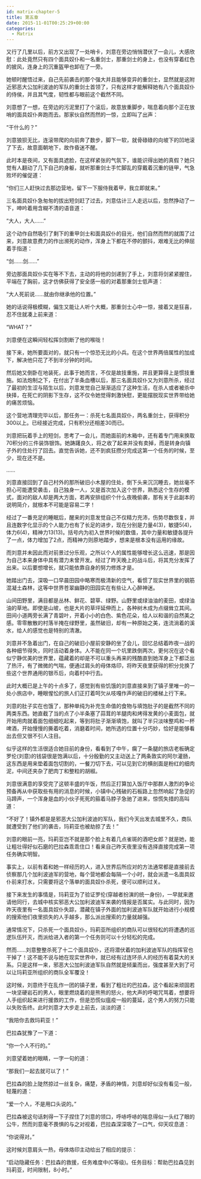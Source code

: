 ```yaml
---
id: matrix-chapter-5
title: 第五章
date: 2015-11-01T00:25:29+00:00
categories:
  - Matrix
---
```

又行了几里以后，前方又出现了一处哨卡，刘意在旁边悄悄潜伏了一会儿，大感欣慰：此处竟然只有四个面具奴仆和一名重剑士，那重剑士的身上，也没有穿着红色的披风，连身上的沉重盔甲也卸在了一旁。

她顿时醒悟过来，自己先前袭击的那个强大并且能够变异的重剑士，显然就是这附近邪恶大公加利波迪的军队的重剑士首领了，只有这样才能解释她有八个面具奴仆的侍侯，并且其气度，韧性都与眼前这个截然不同。

刘意想了一想，在旁边的污泥里打了个滚后，故意放重脚步，喘息着向那个正在放哨的面具奴仆奔跑而去。那家伙自然而然的一惊，立即叫了出声：

“干什么的？”

刘意狼狈无比，连滚带爬的向前奔了数步，脚下一软，就骨碌碌的向坡下的凹地滚了下去，故意面朝地下，故作昏迷不醒。

此时本是夜间，又有面具遮脸，在这样紧张的气氛下，谁能识得出她的真假？她只觉有人翻动了几下自己的身躯，就听那重剑士手忙脚乱的穿戴着沉重的链甲，气急败坏的催促道：

“你们三人赶快过去那边营地，留下一下服侍我着甲，我立即就来。”

三名面具奴仆急匆匆的拔出短剑赶了过去，刘意估计三人走远以后，忽然挣动了一下，呻吟着用含糊不清的语音道：

“大人，大人……”

这个动作自然吸引了剩下的重甲剑士和面具奴仆的目光，他们自然而然的就围了过来，刘意故意费力的作出濒死的动作，浑身上下都在不停的颤抖，艰难无比的伸屈着手指道：

“剑……剑……”

旁边那面具奴仆实在等不下去，主动的将他的剑递到了手上，刘意将剑紧紧握住，平端在了胸前，这才仿佛获得了安全感一般的对着那重剑士低声道：

“大人死前说……就由你继承他的位置。”

她的话说得极模糊，偏生又能让人听个大概，那重剑士心中一惊，接着又是狂喜，忍不住就凑上前来道：

“WHAT？”

刘意便在这瞬间轻松挥剑割断了他的喉咙！

接下来，她所要面对的，就只有一个惊恐无比的小兵。在这个世界两倍属性的加成下，解决他只花了不到半分钟的时间。

然后她又倒卧在地装死，此事于她而言，不仅是故技重施，并且更算得上是惯技重施。如法炮制之下，在付出了半条血槽以后，那三名面具奴仆又为刘意所杀，经过了最初的生涩与陌生以后，刘意发觉自己渐渐适应了这种生活，在杀人或者被杀中抉择，在死亡的阴影下生存，这不仅令她觉得刺激快慰，更能摆脱现实世界带给她的痛苦烦恼。

这个营地清理完毕以后，那任务一：杀死七名面具奴仆，两名重剑士，获得积分300以上。已经接近完成，只有积分还相差30而已。

刘意把玩着手上的短剑，思考了一会儿，而她面前的木箱中，还有着专门用来换取70积分的三件装饰银饰。她踌躇良久，将之收了起来并没有卖掉，而是转身向镇子外的住处行了回去。直觉告诉她，还不到疯狂攒分完成这第一个任务的时候，至少，现在还不是。

……

刘意直接回到了自己村外的那所破旧小木屋的住处，倒下头来沉沉睡去，她丝毫不担心可能遭受袭击，自己独身一人，又是首次加入这个世界，熟悉这个生存的模式，面对的敌人却是两大方面，若再安排组织个什么夜晚偷袭，那有关于此副本的说明简介，就根本不可能是容易二字！

经过了一番充足的睡眠后，醒来的刘意发觉自己不仅精力充沛，伤势尽数恢复，并且连数字化显示的个人能力也有了长足的进步，现在分别是力量4(3)，敏捷5(4)，体力6(4)，精神力13(13)。括号内为初入世界时候的数值，其中力量和敏捷各提升了一点，体力增加了2点，而精神力则原地踏步，想来是根本没有运用的缘故。

而刘意并未因此而对前景过分乐观，之所以个人的属性能够增长这么迅速，那是因为自己本来身体中具有潜力未曾开发。经过了昨天晚上的战斗后，将其充分发挥了出来。以后要想增长，就只能依靠自身的努力修炼才是。

她踏出门去，深吸一口早晨田园中略寒而极清新的空气，看惯了现实世界里的钢筋混凝土森林，这等中世界苍翠幽静的田园实在有些让人心醉神迷。

山间田野里，满目都是丛林、鲜花、碧草、绿野。山野里或绿油油的麦田，或绿油油的草地。即使是山坡，也是大片的草坪延伸而上，各种树木成为点缀耸立其间。田间小道两旁长满了青碧叶，开着小小的白色、紫色花朵，给人以和谐的自然美之感。零零散散的村落半掩在绿野里，虽然破旧，却有一种原始之美，连流淌着的溪水，给人的感觉也是特别的清澈。

刘意并不急着出门，在自己的破旧小屋前安静的坐了会儿，回忆总结着昨夜一战的各种细节得失，同时活动着身体。人不能在同一个坑里跌倒两次，更何况在这个看似宁静优美的世界里，蕴藏着的却是不可以重头再来的残酷直到她浑身上下都泛出了热汗，有了微微的气喘，便通过肩头的母体烙印，将昨天夜里获得的积分兑换了些这个世界通用的银币后，向着村中行去。

此时大概已是上午的十点多了，感觉到有些饥饿的刘意直接来到了镇子里唯一的一处小旅店中，睡眼惺忪的旅人们正打着呵欠从吱嘎作声的破旧的楼梯上行下来。

刘意的肚子实在也饿了，那种单纯为补充生命值的食物与填饱肚子的是截然不同的两类东西。她直截了当的点了小半条塞了蒜茸的羊腿肉和烤得发黄的小麦面包，就开始用肉就着面包细细吃起来，等到将肚子渐渐填饱，就叫了半只淡味整鸡和一杯啤酒，开始慢慢的撕着吃着，消磨着时间，她所选的位置十分巧妙，恰好是能够看出去但又很不引人注目。

似乎这样的生活很适合她目前的身份，看看到了中午，瘸了一条腿的旅店老板确定罗伦(刘意)的钱袋很是饱满以后，十分殷勤的又主动送上了两条敦实的阿尔灌肠，这东西是用来垫着面包切割的，一餐刀切下去，可以见到它的横剖面是粉红的细肉泥，中间还夹杂了肥肉丁和整粒的胡椒。

刘意很满意的享受完了这顿丰盛的午饭，然后正打算加入饭厅中那群人激烈的争论预备再从中获取些有用的消息的时候，小镇中心残破的石板路上忽然响起了急促的马蹄声，一个浑身是血的小伙子死死的箍着马脖子急驰了进来，惊慌失措的高叫道：

“不好了！镇外都是是邪恶大公加利波迪的军队，我们今天出发去城里不久，商队就遭受到了他们的袭击，玛莉亚也被劫掠了去！”

刘意的眼前一亮，玛莉亚岂不就是那个脸上有着几点雀斑的酒吧女郎？就是她，能让粗壮得好似石磨的巴拉森乖乖住口！看来自己昨天夜里没有选择直接完成第一项任务确实明智。

事实上，以前有着和她一样经历的人，进入世界后所应对的方法通常都是直接前去侦察那几个加利波迪军的营地，每个营地都会每隔一个小时，就会派遣一名面具奴仆前来打水，只需要将这个落单的面具奴仆杀死，便可以顺利过关。

接下来发生的事情是，玛莉亚为了验证罗伦(穿越者扮演的统一身份)，一早就来邀请他同行，去城中核实邪恶大公加利波迪军来袭的情报是否属实。与此同时，因为昨天夜里有一名面具奴仆失踪，潜藏在镇子外面的加利波迪军队就开始进行小规模的搜索他们夜里损失的人手越多，那么派出搜索的力量就越强。

通常情况下，只杀死一个面具奴仆，玛莉亚所组织的商队可以很轻松的将遭遇的巡逻队伍歼灭，而派给进入者的第一个任务则可以十分轻松的完成。

然而……刘意整整杀死了十二个面具奴仆，还将潜伏着的加利波迪军队的指挥官也干掉了！这不能不说与她在现实世界中，就已经有过连环杀人的经历有着莫大的关系。只是这样一来，邪恶大公加利波迪军队自然就是倾巢而出，强度甚至大到了可以让玛莉亚所组织的商队全军覆没！

这时候，刘意终于在乱作一团的镇子里，看到了粗壮的巴拉森，这个看起来顽固若一块坚硬岩石的男人，眼里燃烧着的是熊熊的怒火，他大声的呼喝咒骂着，想要将人手组织起来进行援救的工作，但是恐慌似瘟疫一般的蔓延，这个男人的努力只能以失败告终。此时刘意才大步走上前去，淡淡的道：

“我陪你去救玛莉亚！”

巴拉森犹豫了一下道：

“你一个人不行的。”

刘意望着她的眼睛，一字一句的道：

“那我们一起去就可以了！”

巴拉森的脸上陡然掠过一丝复杂，痛楚，矛盾的神情，刘意却好似没有看见一般，轻蔑的道：

“爱一个人，不是用口头说的。”

巴拉森被这句话刺得一下子捏住了刘意的领口，呼哧呼哧的喘息得似一头红了眼的公牛，然而刘意毫不畏惧的与之对视着，巴拉森深深吸了一口气，仰天叹息道：

“你说得对。”

这时候刘意肩头一热，母体烙印主动给出了相应的提示：

“启动隐藏任务：巴拉森的救援，任务难度中(C等级)。任务目标：帮助巴拉森见到玛莉亚，时间限制，8小时。”

